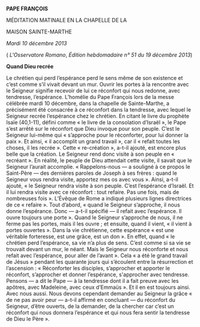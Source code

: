 **PAPE FRANÇOIS**

MÉDITATION MATINALE EN LA CHAPELLE DE LA

MAISON SAINTE-MARTHE

*Mardi 10 décembre 2013*

( *L'Osservatore Romano*, *Édition hebdomadaire n° 51 du 19 décembre 2013*)

**Quand Dieu recrée**

Le chrétien qui perd l’espérance perd le sens même de son existence et c’est comme s’il vivait devant un mur. Ouvrir les portes à la rencontre avec le Seigneur signifie recevoir de lui ce réconfort qui nous redonne, avec tendresse, l’espérance. L’homélie du Pape François lors de la messe célébrée mardi 10 décembre, dans la chapelle de Sainte-Marthe, a précisément été consacrée à ce réconfort dans la tendresse, avec lequel le Seigneur recrée l’espérance chez le chrétien. En citant le livre du prophète Isaïe (40,1-11), défini comme « le livre de la consolation d’Israël », le Pape s’est arrêté sur le réconfort que Dieu invoque pour son peuple. C’est le Seigneur lui-même qui « s’approche pour le réconforter, pour lui donner la paix ». Et ainsi, « il accomplit un grand travail », car il « refait toutes les choses, il les recrée ». Cette « re-création », a-t-il ajouté, est encore plus belle que la création. Le Seigneur rend donc visite à son peuple en « recréant ». En réalité, le peuple de Dieu attendait cette visite, il savait que le Seigneur l’aurait accomplie. « Rappelons-nous — a souligné à ce propos le Saint-Père — des dernières paroles de Joseph à ses frères : quand le Seigneur vous rendra visite, apportez mes os avec vous ». Ainsi, a-t-il ajouté, « le Seigneur rendra visite à son peuple. C’est l’espérance d’Israël. Et il lui rendra visite avec ce réconfort : tout refaire. Pas une fois, mais de nombreuses fois ». L’Évêque de Rome a indiqué plusieurs lignes directrices de ce « refaire ». Tout d’abord, « quand le Seigneur s’approche, il nous donne l’espérance. Donc — a-t-il spécifié — il refait avec l’espérance. Il ouvre toujours une porte ». Quand le Seigneur s’approche de nous, il ne ferme pas les portes, mais il les ouvre ; et ensuite, quand il vient, « il vient à portes ouvertes ». Dans la vie chrétienne, cette espérance « est une véritable forteresse, est une grâce, est un don ». En effet, quand « le chrétien perd l’espérance, sa vie n’a plus de sens. C’est comme si sa vie se trouvait devant un mur, le néant. Mais le Seigneur nous réconforte et nous refait avec l’espérance, pour aller de l’avant ». Cela « a été le grand travail de Jésus » pendant les quarante jours qui s’écoulent entre la résurrection et l’ascension : « Réconforter les disciples, s’approcher et apporter le réconfort, s’approcher et donner l’espérance, s'approcher avec tendresse. Pensons — a dit le Pape — à la tendresse dont il a fait preuve avec les apôtres, avec Madeleine, avec ceux d’Emmaüs ». Et il en est toujours ainsi. Avec nous aussi. Nous devons cependant demander au Seigneur la grâce « de ne pas avoir peur — a-t-il affirmé en concluant — du réconfort du Seigneur, d’être ouverts, de la demander, de la chercher car c’est un réconfort qui nous donnera l’espérance et qui nous fera sentir la tendresse de Dieu le Père ».